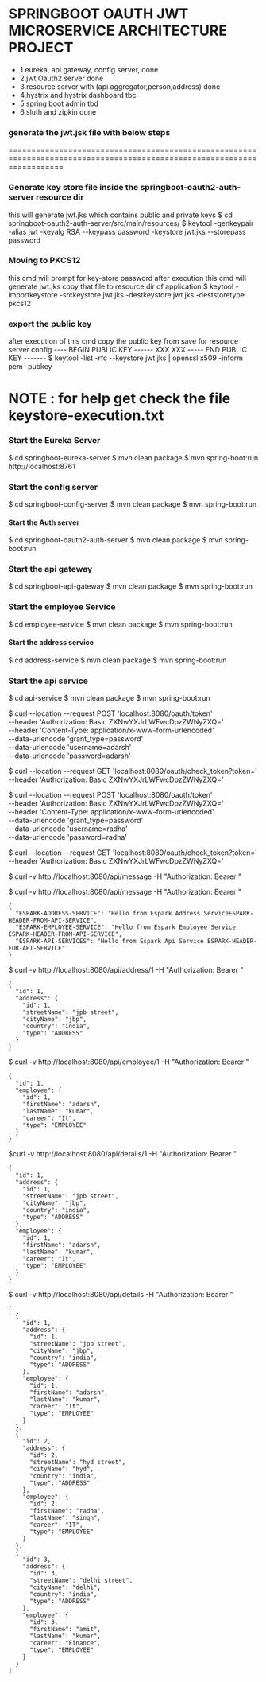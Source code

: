 # SPRINGBOOT OAUTH JWT MICROSERVICE ARCHITECTURE PROJECT 
* 1.eureka, api gateway, config server, done
* 2.jwt Oauth2 server  done 
* 3.resource server with (api aggregator,person,address) done
* 4.hystrix and hystrix dashboard tbc 
* 5.spring boot admin tbd
* 6.sluth and zipkin  done 


### generate the jwt.jsk file with below steps

========================================================================================================================
### Generate key store file inside the springboot-oauth2-auth-server resource dir 
  this will generate jwt.jks which contains public and private keys
 $ cd springboot-oauth2-auth-server/src/main/resources/
 $ keytool -genkeypair -alias jwt -keyalg RSA --keypass password -keystore jwt.jks --storepass password

### Moving to PKCS12
  this cmd will prompt for key-store password
  after execution this cmd will generate jwt.jks copy that file to resource dir of application
 $ keytool -importkeystore -srckeystore jwt.jks -destkeystore jwt.jks -deststoretype pkcs12

### export the public key
  after execution of this cmd copy the public key from save for resource server config
  ---- BEGIN PUBLIC KEY ------
  			XXX
  			XXX
  ----- END PUBLIC KEY -------
 $ keytool -list -rfc --keystore jwt.jks | openssl x509 -inform pem -pubkey

NOTE :
  for help get check the file keystore-execution.txt
========================================================================================================================


### Start the Eureka Server ###
$ cd springboot-eureka-server
$ mvn clean package 
$ mvn spring-boot:run 
http://localhost:8761


###  Start the config server ####
$ cd springboot-config-server
$ mvn clean package 
$ mvn spring-boot:run 


#### Start the Auth server ###
$ cd springboot-oauth2-auth-server
$ mvn clean package 
$ mvn spring-boot:run 


### Start the api gateway  
$ cd springboot-api-gateway 
$ mvn clean package 
$ mvn spring-boot:run 


### Start the employee Service ###
$ cd employee-service
$ mvn clean package 
$ mvn spring-boot:run 

#### Start the address service #######
$ cd address-service
$ mvn clean package 
$ mvn spring-boot:run 

### Start the api service #######
$ cd api-service
$ mvn clean package 
$ mvn spring-boot:run 

$ curl --location --request POST 'localhost:8080/oauth/token' \
--header 'Authorization: Basic ZXNwYXJrLWFwcDpzZWNyZXQ=' \
--header 'Content-Type: application/x-www-form-urlencoded' \
--data-urlencode 'grant_type=password' \
--data-urlencode 'username=adarsh' \
--data-urlencode 'password=adarsh'

$ curl --location --request GET 'localhost:8080/oauth/check_token?token=<TOKEN-VALUE>' \
--header 'Authorization: Basic ZXNwYXJrLWFwcDpzZWNyZXQ='

$ curl --location --request POST 'localhost:8080/oauth/token' \
  --header 'Authorization: Basic ZXNwYXJrLWFwcDpzZWNyZXQ=' \
  --header 'Content-Type: application/x-www-form-urlencoded' \
  --data-urlencode 'grant_type=password' \
  --data-urlencode 'username=radha' \
  --data-urlencode 'password=radha'

 $ curl --location --request GET 'localhost:8080/oauth/check_token?token=<TOKEN-VALUE>' \
   --header 'Authorization: Basic ZXNwYXJrLWFwcDpzZWNyZXQ='
   
   
$ curl -v http://localhost:8080/api/message  -H "Authorization: Bearer <Token Value >"  
   
$ curl -v  http://localhost:8080/api/message -H "Authorization: Bearer <Token Value >"
```Response
{
  "ESPARK-ADDRESS-SERVICE": "Hello from Espark Address ServiceESPARK-HEADER-FROM-API-SERVICE",
  "ESPARK-EMPLOYEE-SERVICE": "Hello from Espark Employee Service ESPARK-HEADER-FROM-API-SERVICE",
  "ESPARK-API-SERVICES": "Hello from Espark Api Service ESPARK-HEADER-FOR-API-SERVICE"
}
```
$ curl -v  http://localhost:8080/api/address/1 -H "Authorization: Bearer <Token Value >"
```Response
{
  "id": 1,
  "address": {
    "id": 1,
    "streetName": "jpb street",
    "cityName": "jbp",
    "country": "india",
    "type": "ADDRESS"
  }
}
```

$ curl -v  http://localhost:8080/api/employee/1 -H "Authorization: Bearer <Token Value >"
```Response
{
  "id": 1,
  "employee": {
    "id": 1,
    "firstName": "adarsh",
    "lastName": "kumar",
    "career": "It",
    "type": "EMPLOYEE"
  }
}
```
$curl -v  http://localhost:8080/api/details/1 -H "Authorization: Bearer <Token Value >"
```Response
{
  "id": 1,
  "address": {
    "id": 1,
    "streetName": "jpb street",
    "cityName": "jbp",
    "country": "india",
    "type": "ADDRESS"
  },
  "employee": {
    "id": 1,
    "firstName": "adarsh",
    "lastName": "kumar",
    "career": "It",
    "type": "EMPLOYEE"
  }
}
```
$ curl -v  http://localhost:8080/api/details -H "Authorization: Bearer <Token Value >"
```Response
[
  {
    "id": 1,
    "address": {
      "id": 1,
      "streetName": "jpb street",
      "cityName": "jbp",
      "country": "india",
      "type": "ADDRESS"
    },
    "employee": {
      "id": 1,
      "firstName": "adarsh",
      "lastName": "kumar",
      "career": "It",
      "type": "EMPLOYEE"
    }
  },
  {
    "id": 2,
    "address": {
      "id": 2,
      "streetName": "hyd street",
      "cityName": "hyd",
      "country": "india",
      "type": "ADDRESS"
    },
    "employee": {
      "id": 2,
      "firstName": "radha",
      "lastName": "singh",
      "career": "IT",
      "type": "EMPLOYEE"
    }
  },
  {
    "id": 3,
    "address": {
      "id": 3,
      "streetName": "delhi street",
      "cityName": "delhi",
      "country": "india",
      "type": "ADDRESS"
    },
    "employee": {
      "id": 3,
      "firstName": "amit",
      "lastName": "kumar",
      "career": "Finance",
      "type": "EMPLOYEE"
    }
  }
]
```